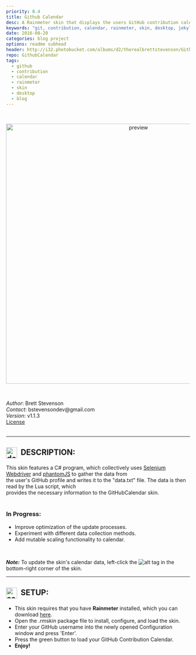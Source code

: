 ```yaml
---
priority: 0.4
title: Github Calendar
desc: A Rainmeter skin that displays the users GitHub contribution calendar
keywords: "git, contribution, calendar, rainmeter, skin, desktop, jekyll, blog, github"
date: 2016-08-20
categories: blog project
options: readme subhead
header: http://i32.photobucket.com/albums/d2/therealbrettstevenson/Github/GithubCalendar/git2_zpsjx72lsmu.png
repo: GithubCalendar
tags:
  - github
  - contribution
  - calendar
  - rainmeter
  - skin
  - desktop
  - blog
---  
```


<br>  
  <p align="center">
  <img src="http://i32.photobucket.com/albums/d2/therealbrettstevenson/Github/GithubCalendar/Preview_zpsqkjalr4s.gif" width="710" alt="preview" title="Preview">
  </p>
<br>  

  *Author*: Brett Stevenson  
  *Contact*: &#98;&#115;&#116;&#101;&#118;&#101;&#110;&#115;&#111;&#110;&#100;&#101;&#118;&#64;&#103;&#109;&#97;&#105;&#108;&#46;&#99;&#111;&#109;  
  *Version*: v1.1.3  
  [License](https://github.com/JonSn0w/GitHubCalendar/blob/master/LICENSE.md)
<br/><br>  

___________________________   

## <img title="" alt="description" src="http://image.flaticon.com/icons/svg/149/149187.svg" height="30" width="30" align="absmiddle">&nbsp;&nbsp;DESCRIPTION:  

  This skin features a C# program, which collectively uses [Selenium Webdriver](http://www.seleniumhq.org/projects/webdriver/) and [phantomJS](http://phantomjs.org) to gather the data from  
  the user's GitHub profile and writes it to the "data.txt" file. The data is then read by the Lua script, which  
  provides the necessary information to the GitHubCalendar skin.  
<br>  

### In Progress:  
  * Improve optimization of the update processes.  
  * Experiment with different data collection methods.  
  * Add mutable scaling functionality to calendar.  
<br>  

***Note:*** To update the skin's calendar data, left-click the ![alt tag](http://i32.photobucket.com/albums/d2/therealbrettstevenson/Github/GithubCalendar/github_logo_zps1ftioupk.png) in the bottom-right corner of the skin.
<br>  

___________________________  

## <img title="" alt="setup" src="https://cloud.githubusercontent.com/assets/16360374/19178642/68628960-8c09-11e6-9a94-cd8461164666.png" height="30" width="30" align="absmiddle">&nbsp;&nbsp;SETUP:  

  * This skin requires that you have **Rainmeter** installed, which you can download [here](https://www.rainmeter.net/).  
  * Open the *.rmskin* package file to install, configure, and load the skin.  
  * Enter your GitHub username into the newly opened Configuration window and press 'Enter'.  
  * Press the green button to load your GitHub Contribution Calendar.  
  * **Enjoy!**  

<br><br>  
